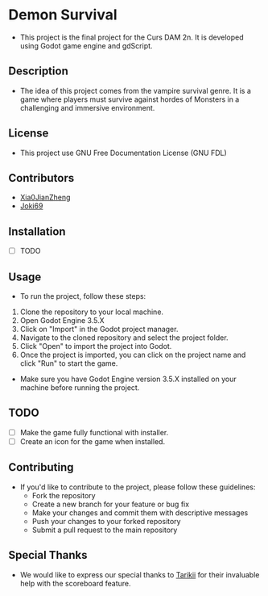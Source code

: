 # Demon Survival

- This project is the final project for the Curs DAM 2n. It is developed using Godot game engine and gdScript.

## Description

- The idea of this project comes from the vampire survival genre. It is a game where players must survive against hordes of Monsters in a challenging and immersive environment.

## License

- This project use GNU Free Documentation License (GNU FDL)

## Contributors

- [Xia0JianZheng](https://github.com/XiaJianZheng)
- [Joki69](https://github.com/Joki69)

## Installation

 - [ ] TODO

## Usage

- To run the project, follow these steps:

1. Clone the repository to your local machine.
2. Open Godot Engine 3.5.X
3. Click on "Import" in the Godot project manager.
4. Navigate to the cloned repository and select the project folder.
5. Click "Open" to import the project into Godot.
6. Once the project is imported, you can click on the project name and click "Run" to start the game.

- Make sure you have Godot Engine version 3.5.X installed on your machine before running the project.

## TODO

- [ ] Make the game fully functional with installer.
- [ ] Create an icon for the game when installed.

## Contributing

- If you'd like to contribute to the project, please follow these guidelines:
  - Fork the repository
  - Create a new branch for your feature or bug fix
  - Make your changes and commit them with descriptive messages
  - Push your changes to your forked repository
  - Submit a pull request to the main repository

## Special Thanks

- We would like to express our special thanks to [Tarikii](https://github.com/UserNickname) for their invaluable help with the scoreboard feature.
